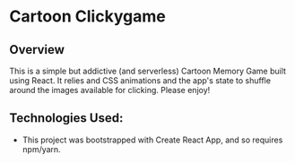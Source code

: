 # Cartoon Clickygame

## Overview
This is a simple but addictive (and serverless) Cartoon Memory Game built using React. It relies and CSS animations and the app's state to shuffle around the images available for clicking. Please enjoy!

## Technologies Used:
* This project was bootstrapped with Create React App, and so requires npm/yarn.